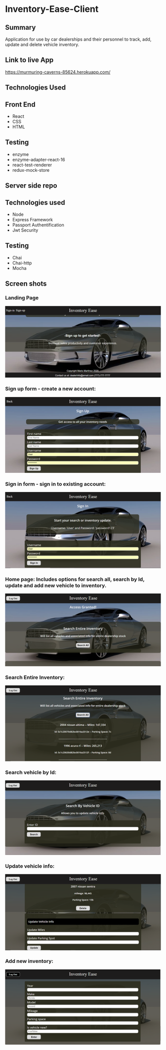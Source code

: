 <h1>Inventory-Ease-Client</h1>

<h2>Summary</h2>
Application for use by car dealerships and their personnel to track, add, update and delete vehicle inventory.

<h2>Link to live App</h2>

https://murmuring-caverns-85624.herokuapp.com/


<h2>Technologies Used</h2>
<h2>Front End</h2>
<ul>
  <li>React</li>
  <li>CSS</li>
  <li>HTML</li>
</ul>
<h2>Testing</h2>
<ul>
  <li>enzyme</li>
  <li>enzyme-adapter-react-16</li>
  <li>react-test-renderer</li>
  <li>redux-mock-store</li>
</ul>

<h2>Server side repo</h2>

<h2>Technologies used</h2>
<ul>
  <li>Node</li>
  <li>Express Framework</li>
  <li>Passport Authentification</li>
  <li>Jwt Security</li>
</ul>
<h2>Testing</h2>
<ul>
  <li>Chai</li>
  <li>Chai-http</li>
  <li>Mocha</li>
</ul>

<h2>Screen shots</h2>
<h3>Landing Page</h3>
<img src="https://github.com/mntri4/react-inventory-ease-client/blob/master/screen_shots/landing-page.PNG" />

<h3>Sign up form - create a new account:</h3>
<img src="https://github.com/mntri4/react-inventory-ease-client/blob/master/screen_shots/Sign-Up-Page.PNG" />

<h3>Sign in form - sign in to existing account:</h3>
<img src="https://github.com/mntri4/react-inventory-ease-client/blob/master/screen_shots/Sign-In-Page.PNG" />

<h3>Home page: Includes options for search all, search by Id, update and
add new vehicle to inventory.</h3>
<img src="https://github.com/mntri4/react-inventory-ease-client/blob/master/screen_shots/Home-page.PNG" />

<h3>Search Entire Inventory:</h3>
<img src="https://github.com/mntri4/react-inventory-ease-client/blob/master/screen_shots/Search-All.PNG" />

<h3>Search vehicle by Id:</h3>
<img src="https://github.com/mntri4/react-inventory-ease-client/blob/master/screen_shots/Search-Id.PNG" />

<h3>Update vehicle info:</h3>
<img src="https://github.com/mntri4/react-inventory-ease-client/blob/master/screen_shots/Update.PNG" />

<h3>Add new inventory:</h3>
<img src="https://github.com/mntri4/react-inventory-ease-client/blob/master/screen_shots/Add-Inventory.PNG" />
